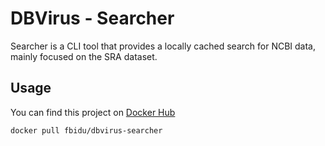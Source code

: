 # DBVirus - Searcher

Searcher is a CLI tool that provides a locally cached search for NCBI data,
mainly focused on the SRA dataset.

## Usage

You can find this project on [Docker Hub](https://hub.docker.com/r/fbidu/dbvirus-searcher)

```
docker pull fbidu/dbvirus-searcher
```
